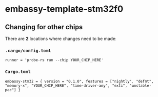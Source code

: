 # embassy-template-stm32f0

## Changing for other chips

There are **2** locations where changes need to be made:

### `.cargo/config.toml`
`runner = 'probe-rs run --chip YOUR_CHIP_HERE'`

### `Cargo.toml`
`embassy-stm32 = { version = "0.1.0", features = ["nightly", "defmt", "memory-x", "YOUR_CHIP_HERE", "time-driver-any", "exti", "unstable-pac"] }`
